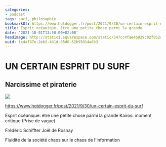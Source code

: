 ```yaml
---
categories:
- podcast
tags: surf, philosophie
bookmarkOf: https://www.hotdogger.fr/post/2021/9/30/un-certain-esprit-du-surf
title: Esprit océanique- être une petite chose parmi la grande
date: '2021-10-01T13:58:00+02:00'
headImage: http://static1.squarespace.com/static/547cc4fae4b029c02f952c76/t/61558b840738f0539e439e4a/1632996228500/IMG_3642.JPG?format=1500w
uuid: 1c4af37e-2eb2-4b1d-85d0-52b95014a8b3
---
```


# UN CERTAIN ESPRIT DU SURF
## Narcissime et piraterie

![](a6959462-bc21-4d44-9d92-593d19980565.jpg)

https://www.hotdogger.fr/post/2021/9/30/un-certain-esprit-du-surf

Esprit océanique: être une petite chose parmi la grande
Kairos: moment critique (Prise de vague)

Frédéric Schiffter
Joël de Rosnay

Fluidité de la société
chaos sur le chaos de l'information

